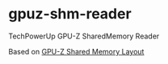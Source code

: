 # gpuz-shm-reader
TechPowerUp GPU-Z SharedMemory Reader

Based on [GPU-Z Shared Memory Layout](https://www.techpowerup.com/forums/threads/gpu-z-shared-memory-layout.65258/)
